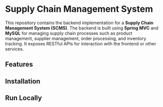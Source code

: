# Supply Chain Management System

This repository contains the backend implementation for a **Supply Chain Management System (SCMS)**. The backend is built using **Spring MVC** and **MySQL** for managing supply chain processes such as product management, supplier management, order processing, and inventory tracking. It exposes RESTful APIs for interaction with the frontend or other services.
## Features
## Installation
## Run Locally
